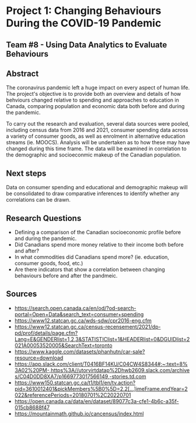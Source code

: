 # Project 1: Changing Behaviours During the COVID-19 Pandemic
## Team #8 - Using Data Analytics to Evaluate Behaviours

## Abstract
The coronavirus pandemic left a huge impact on every aspect of human life.  The project's objective is to provide both an overview and details of how behviours changed relative to spending and approaches to education in Canada, comparing population and economic data both before and during the pandemic.  

To carry out the research and evaluation, several data sources were pooled, including census data from 2016 and 2021, consumer spending data across a variety of consumer goods, as well as enrolment in alternative education streams (ie. MOOCS).  Analysis will be undertaken as to how these may have changed during this time frame.  The data will be examined in correlation to the demographic and socioeconmic makeup of the Canadian population.  

## Next steps
Data on consumer spending and educational and demographic makeup will be consolidated to draw comparative inferences to identify whether any correlations can be drawn.

## Research Questions
* Defining a comparison of the Canadian socioeconomic profile before and during the pandemic.
* Did Canadians spend more money relative to their income both before and after?
* In what commodities did Canadians spend more? (ie. education, consumer goods, food, etc.)
* Are there indicators that show a correlation between changing behaviours before and after the pandmeic.

## Sources
* https://search.open.canada.ca/en/od/?od-search-portal=Open+Data&search_text=consumer+spending
* https://www12.statcan.gc.ca/wds-sdw/cpr2016-eng.cfm
* https://www12.statcan.gc.ca/census-recensement/2021/dp-pd/prof/details/page.cfm?Lang=E&GENDERlist=1,2,3&STATISTIClist=1&HEADERlist=0&DGUIDlist=2021A00053520005&SearchText=toronto
* https://www.kaggle.com/datasets/phanhutn/car-sale?resource=download
* https://app.slack.com/client/T0416BF14KU/C04CW4S8344#:~:text=8%3A02%20PM-,https%3A//utorvirtdatap%2Dhwb2609.slack.com/archives/C04D0DD8XA7/p1669773017566149,-stories.td.com
* https://www150.statcan.gc.ca/t1/tbl1/en/tv.action?pid=3610012401&pickMembers%5B0%5D=2.2[…]imeFrame.endYear=2022&referencePeriods=20180701%2C20220701
* https://open.canada.ca/data/en/dataset/89077c3a-cfe1-4b6c-a35f-015cb8688f47
* https://mountainmath.github.io/cancensus/index.html 
